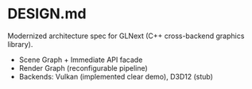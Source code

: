 # DESIGN.md
Modernized architecture spec for GLNext (C++ cross-backend graphics library).
- Scene Graph + Immediate API facade
- Render Graph (reconfigurable pipeline)
- Backends: Vulkan (implemented clear demo), D3D12 (stub)
